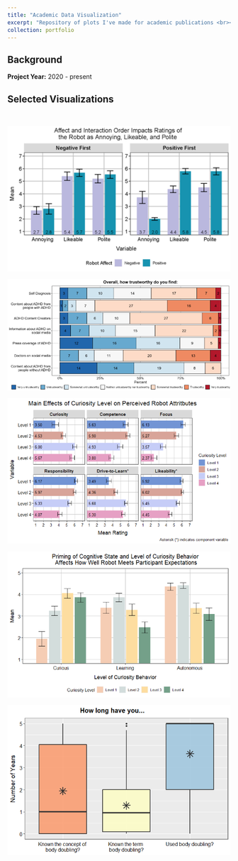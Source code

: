 ```yaml
---
title: "Academic Data Visualization"
excerpt: "Repository of plots I've made for academic publications <br><br><img src='/images/trust1.png' alt = 'Stacked bar chart of proportion of ratings for overall trust in things pertaining to ADHD. 7-point Likert ratings ranged from Very Untrustworthy to Very Trustworthy. The following categories were asked about: Self Diganosis (neutral/somewhat), ADHD Content Creators (primarily somewhat trustworthy), Information about ADHD on social media (middling ratings), Press coverage of ADHD (Leans untrustworthy), Doctors on social media (trustworty), Content about ADHD from people without ADHD (untrustworthy to very untrustworthy).'>"
collection: portfolio
---
```


## Background

**Project Year:** 2020 - present

## Selected Visualizations
<br>

<img src='/images/Int_ALP.png'><br>

<img src='/images/trust2.png' alt = 'Stacked bar chart of proportion of ratings for overall trust in things pertaining to ADHD. 7-point Likert ratings ranged from "Very Untrustworthy to Very Trustworthy". The following categories were asked about: Self Diganosis (neutral/somewhat), ADHD Content Creators (primarily somewhat trustworthy), Information about ADHD on social media (middling ratings), Press coverage of ADHD (Leans untrustworthy), Doctors on social media (trustworty), Content about ADHD from people without ADHD (untrustworthy to very untrustworthy).'><br>

<img src='/images/study1_main.png'><br>

<img src='/images/study2_int_expectation.png'><br>

<img src='/images/boxplot2.png'><br>

